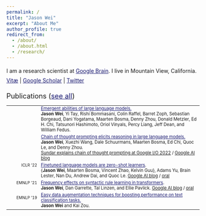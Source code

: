 ```yaml
---
permalink: /
title: "Jason Wei"
excerpt: "About Me"
author_profile: true
redirect_from: 
  - /about/
  - /about.html
  - /research/
---
```


<html>
<style>
table, th, td {
  border:0px solid black;
  padding:0;
  border-collapse:collapse;
  font-size: 0.9em;
}
</style>
  
<body>
  
<p style="margin-bottom: 1.2em; line-height: 1.8">
I am a research scientist at <a href="https://research.google/teams/brain/" style="color:#191970">Google Brain</a>. I live in Mountain View, California.<br>
<!-- <a href="https://jasonwei20.github.io/personal/" style="color:#191970" target="_blank">Personal</a> |  -->
<a href="https://jasonwei20.github.io/files/current-jason-wei-cv.pdf" style="color:#191970" target="_blank">Vitæ</a> 
| <a href="https://scholar.google.com/citations?user=wA5TK_0AAAAJ&hl=en" style="color:#191970" target="_blank">Google Scholar</a> 
| <a href="https://twitter.com/_jasonwei" style="color:#191970" target="_blank">Twitter</a> 
</p>

<span style="font-size:1.3em">Publications (<a href="https://jasonwei20.github.io/papers/" style="color:#191970">see all</a>)</span>
<table style="width:100%">
    
  <tr>
    <td style="width:80px; text-align:right; padding-right:10px; font-size:0.8em"> </td>
    <td><a href="https://arxiv.org/abs/2206.07682" style="color:#191970" target="_blank">Emergent abilities of large language models.</a></td>
  </tr>
  <tr>
    <td></td>
    <td style="padding-bottom:4px"><b>Jason Wei</b>, Yi Tay, Rishi Bommasani, Colin Raffel, Barret Zoph, Sebastian Borgeaud, Dani Yogatama, Maarten Bosma, Denny Zhou, Donald Metzler, Ed H. Chi, Tatsunori Hashimoto, Oriol Vinyals, Percy Liang, Jeff Dean, and William Fedus.</td>
  </tr>
  
  <tr>
    <td style="width:80px; text-align:right; padding-right:10px; font-size:0.8em"> </td>
    <td><a href="https://arxiv.org/abs/2201.11903" style="color:#191970" target="_blank">Chain of thought prompting elicits reasoning in large language models.</a></td>
  </tr>
  <tr>
    <td></td>
    <td><b>Jason Wei</b>, Xuezhi Wang, Dale Schuurmans, Maarten Bosma, Ed Chi, Quoc Le, and Denny Zhou.</td>
  </tr>
  <tr>
    <td></td>
    <td style="padding-bottom:4px"><a href="https://twitter.com/Google/status/1525188695875366912" target="_blank">Sundar explains chain of thought prompting at Google I/O 2022</a> / <a href="https://ai.googleblog.com/2022/05/language-models-perform-reasoning-via.html" target="_blank">Google AI blog</a></td>
  </tr>
  
  <tr>
    <td style="width:80px; text-align:right; padding-right:10px; font-size:0.8em">ICLR '22</td>
    <td><a href="https://openreview.net/forum?id=gEZrGCozdqR" style="color:#191970" target="_blank">Finetuned language models are zero-shot learners</a>.</td>
  </tr>
  <tr>
    <td></td>
    <td style="padding-bottom:4px">{<b>Jason Wei</b>, Maarten Bosma, Vincent Zhao, Kelvin Guu}, Adams Yu, Brain Lester, Nan Du, Andrew Dai, and Quoc Le. <a href="https://ai.googleblog.com/2021/10/introducing-flan-more-generalizable.html" target="_blank">Google AI blog</a> / <a href="https://www.youtube.com/watch?v=iq2kEGanDso" target="_blank">oral</a></td>
  </tr>
  
  <tr>
    <td style="width:80px; text-align:right; padding-right:10px; font-size:0.8em">EMNLP '21</td>
    <td><a href="https://aclanthology.org/2021.emnlp-main.72/" style="color:#191970" target="_blank">Frequency effects on syntactic rule learning in transformers</a>.</td>
  </tr>
  <tr>
    <td></td>
    <td style="padding-bottom:4px"><b>Jason Wei</b>, Dan Garrette, Tal Linzen, and Ellie Pavlick. <a href="https://ai.googleblog.com/2021/12/evaluating-syntactic-abilities-of.html" target="_blank">Google AI blog</a> / <a href="https://screencast-o-matic.com/watch/cr6QnuVXYT1" target="_blank">oral</a></td>
  </tr>
  
  <tr>
    <td style="width:80px; text-align:right; padding-right:10px; font-size:0.8em">EMNLP '19</td>
    <td><a href="http://dx.doi.org/10.18653/v1/D19-1670" style="color:#191970" target="_blank">Easy data augmentation techniques for boosting performance on text classification tasks.</a></td>
  </tr>
  <tr>
    <td></td>
    <td style="padding-bottom:3px"><b>Jason Wei</b> and Kai Zou.</td>
  </tr>
  
</table>

</body>
</html>


<!-- | <a href="https://jasonwei20.github.io/personal/" style="color:#191970" target="_blank">Personal</a> -->

<!-- Global site tag (gtag.js) - Google Analytics -->
<script async src="https://www.googletagmanager.com/gtag/js?id=UA-146397444-1"></script>
<script>
  window.dataLayer = window.dataLayer || [];
  function gtag(){dataLayer.push(arguments);}
  gtag('js', new Date());

  gtag('config', 'UA-146397444-1');
</script>
